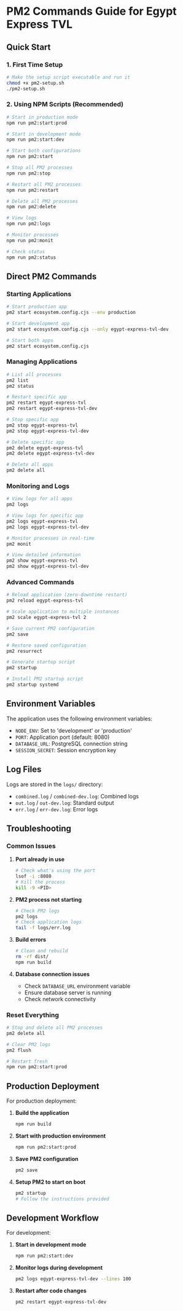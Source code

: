 # PM2 Commands Guide for Egypt Express TVL

## Quick Start

### 1. First Time Setup
```bash
# Make the setup script executable and run it
chmod +x pm2-setup.sh
./pm2-setup.sh
```

### 2. Using NPM Scripts (Recommended)
```bash
# Start in production mode
npm run pm2:start:prod

# Start in development mode
npm run pm2:start:dev

# Start both configurations
npm run pm2:start

# Stop all PM2 processes
npm run pm2:stop

# Restart all PM2 processes
npm run pm2:restart

# Delete all PM2 processes
npm run pm2:delete

# View logs
npm run pm2:logs

# Monitor processes
npm run pm2:monit

# Check status
npm run pm2:status
```

## Direct PM2 Commands

### Starting Applications
```bash
# Start production app
pm2 start ecosystem.config.cjs --env production

# Start development app
pm2 start ecosystem.config.cjs --only egypt-express-tvl-dev

# Start both apps
pm2 start ecosystem.config.cjs
```

### Managing Applications
```bash
# List all processes
pm2 list
pm2 status

# Restart specific app
pm2 restart egypt-express-tvl
pm2 restart egypt-express-tvl-dev

# Stop specific app
pm2 stop egypt-express-tvl
pm2 stop egypt-express-tvl-dev

# Delete specific app
pm2 delete egypt-express-tvl
pm2 delete egypt-express-tvl-dev

# Delete all apps
pm2 delete all
```

### Monitoring and Logs
```bash
# View logs for all apps
pm2 logs

# View logs for specific app
pm2 logs egypt-express-tvl
pm2 logs egypt-express-tvl-dev

# Monitor processes in real-time
pm2 monit

# View detailed information
pm2 show egypt-express-tvl
pm2 show egypt-express-tvl-dev
```

### Advanced Commands
```bash
# Reload application (zero-downtime restart)
pm2 reload egypt-express-tvl

# Scale application to multiple instances
pm2 scale egypt-express-tvl 2

# Save current PM2 configuration
pm2 save

# Restore saved configuration
pm2 resurrect

# Generate startup script
pm2 startup

# Install PM2 startup script
pm2 startup systemd
```

## Environment Variables

The application uses the following environment variables:

- `NODE_ENV`: Set to 'development' or 'production'
- `PORT`: Application port (default: 8080)
- `DATABASE_URL`: PostgreSQL connection string
- `SESSION_SECRET`: Session encryption key

## Log Files

Logs are stored in the `logs/` directory:
- `combined.log` / `combined-dev.log`: Combined logs
- `out.log` / `out-dev.log`: Standard output
- `err.log` / `err-dev.log`: Error logs

## Troubleshooting

### Common Issues

1. **Port already in use**
   ```bash
   # Check what's using the port
   lsof -i :8080
   # Kill the process
   kill -9 <PID>
   ```

2. **PM2 process not starting**
   ```bash
   # Check PM2 logs
   pm2 logs
   # Check application logs
   tail -f logs/err.log
   ```

3. **Build errors**
   ```bash
   # Clean and rebuild
   rm -rf dist/
   npm run build
   ```

4. **Database connection issues**
   - Check `DATABASE_URL` environment variable
   - Ensure database server is running
   - Check network connectivity

### Reset Everything
```bash
# Stop and delete all PM2 processes
pm2 delete all

# Clear PM2 logs
pm2 flush

# Restart fresh
npm run pm2:start:prod
```

## Production Deployment

For production deployment:

1. **Build the application**
   ```bash
   npm run build
   ```

2. **Start with production environment**
   ```bash
   npm run pm2:start:prod
   ```

3. **Save PM2 configuration**
   ```bash
   pm2 save
   ```

4. **Setup PM2 to start on boot**
   ```bash
   pm2 startup
   # Follow the instructions provided
   ```

## Development Workflow

For development:

1. **Start in development mode**
   ```bash
   npm run pm2:start:dev
   ```

2. **Monitor logs during development**
   ```bash
   pm2 logs egypt-express-tvl-dev --lines 100
   ```

3. **Restart after code changes**
   ```bash
   pm2 restart egypt-express-tvl-dev
   ```